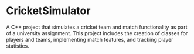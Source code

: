 # CricketSimulator
A C++ project that simulates a cricket team and match functionality as part of a university assignment. This project includes the creation of classes for players and teams, implementing match features, and tracking player statistics.
